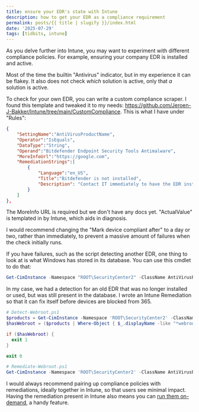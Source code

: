 ```yaml
---
title: ensure your EDR's state with Intune
description: how to get your EDR as a compliance requirement
permalink: posts/{{ title | slugify }}/index.html
date: '2025-07-29'
tags: [tidbits, intune]
---
```

As you delve further into Intune, you may want to experiment with different compliance policies. For example, ensuring your company EDR is installed and active.

Most of the time the builtin "Antivirus" indicator, but in my experience it can be flakey. It also does not check *which* solution is active, only that *a* solution is active.

To check for your own EDR, you can write a custom compliance scraper. I found this template and tweaked it to my needs: https://github.com/Jeroen-J-Bakker/Intune/tree/main/CustomCompliance. This is what I have under "Rules":
```json
{ 
    "SettingName":"AntiVirusProductName",
    "Operator":"IsEquals",
    "DataType":"String",
    "Operand":"Bitdefender Endpoint Security Tools Antimalware",
    "MoreInfoUrl":"https://google.com",
    "RemediationStrings":[ 
        { 
            "Language":"en_US",
            "Title":"Bitdefender is not installed",
            "Description": "Contact IT immediately to have the EDR installed. Detected {ActualValue}"
        }
    ]
},
```
The MoreInfo URL is required but we don't have any docs yet.
"ActualValue" is templated in by Intune, which aids in diagnosis.

I would recommend changing the "Mark device compliant after" to a day or two, rather than immediately, to prevent a massive amount of failures when the check initially runs.

If you have failures, such as the script detecting another EDR, one thing to look at is what Windows has stored in its database. You can use this cmdlet to do that:
```powershell
Get-CimInstance -Namespace "ROOT\SecurityCenter2" -ClassName AntiVirusProduct
```

In my case, we had a detection for an old EDR that was no longer installed or used, but was still present in the database. I wrote an Intune Remediation so that it can fix itself before devices are blocked from 365.
```powershell
# Detect-Webroot.ps1
$products = Get-CimInstance -Namespace 'ROOT\SecurityCenter2' -ClassName AntiVirusProduct
$hasWebroot = ($products | Where-Object { $_.displayName -like "*webroot*" }).Count -ne 0

if ($hasWebroot) {
  exit 1
}

exit 0
```
```powershell
# Remediate-Webroot.ps1
Get-CimInstance -Namespace 'ROOT\SecurityCenter2' -ClassName AntiVirusProduct | Where-Object { $_.displayName -like "*webroot*" } | Remove-CimInstance
```

I would always recommend pairing up compliance policies with remediations, ideally together in Intune, so that users see minimal impact. Having the remediation present in Intune also means you can [run them on-demand](https://learn.microsoft.com/en-us/intune/intune-service/fundamentals/remediations#run-a-remediation-script-on-demand-preview), a handy feature.